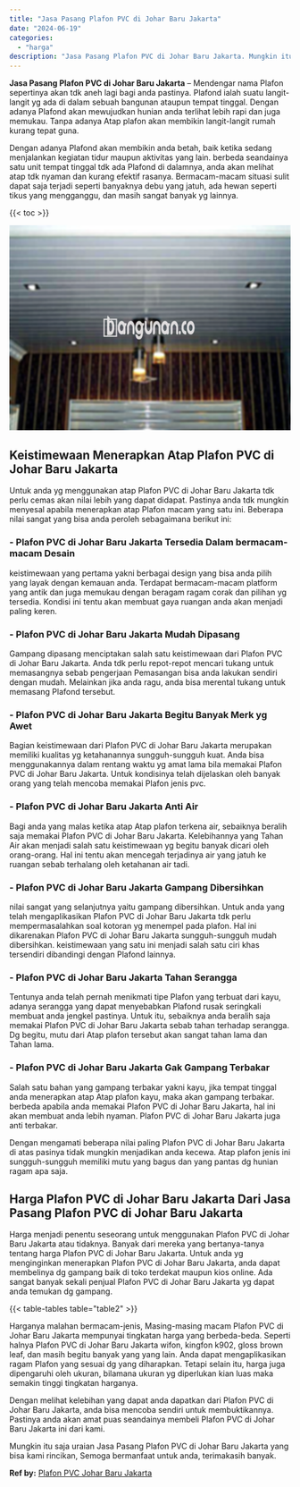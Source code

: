 ```yaml
---
title: "Jasa Pasang Plafon PVC di Johar Baru Jakarta"
date: "2024-06-19"
categories: 
  - "harga"
description: "Jasa Pasang Plafon PVC di Johar Baru Jakarta. Mungkin itu saja uraian Jasa Pasang Plafon PVC di Johar Baru Jakarta yang bisa kami rincikan, Semoga bermanfaat..."
---
```


**Jasa Pasang Plafon PVC di Johar Baru Jakarta** – Mendengar nama Plafon sepertinya akan tdk aneh lagi bagi anda pastinya. Plafond ialah suatu langit-langit yg ada di dalam sebuah bangunan ataupun tempat tinggal. Dengan adanya Plafond akan mewujudkan hunian anda terlihat lebih rapi dan juga memukau. Tanpa adanya Atap plafon akan membikin langit-langit rumah kurang tepat guna.

Dengan adanya Plafond akan membikin anda betah, baik ketika sedang menjalankan kegiatan tidur maupun aktivitas yang lain. berbeda seandainya satu unit tempat tinggal tdk ada Plafond di dalamnya, anda akan melihat atap tdk nyaman dan kurang efektif rasanya. Bermacam-macam situasi sulit dapat saja terjadi seperti banyaknya debu yang jatuh, ada hewan seperti tikus yang mengganggu, dan masih sangat banyak yg lainnya.

{{< toc >}}

![Jasa Pasang Plafon PVC di Johar Baru Jakarta](/images/flafond-pvc-murah15.png)

## Keistimewaan Menerapkan Atap Plafon PVC di Johar Baru Jakarta

Untuk anda yg menggunakan atap Plafon PVC di Johar Baru Jakarta tdk perlu cemas akan nilai lebih yang dapat didapat. Pastinya anda tdk mungkin menyesal apabila menerapkan atap Plafon macam yang satu ini. Beberapa nilai sangat yang bisa anda peroleh sebagaimana berikut ini:

### \- Plafon PVC di Johar Baru Jakarta Tersedia Dalam bermacam-macam Desain

keistimewaan yang pertama yakni berbagai design yang bisa anda pilih yang layak dengan kemauan anda. Terdapat bermacam-macam platform yang antik dan juga memukau dengan beragam ragam corak dan pilihan yg tersedia. Kondisi ini tentu akan membuat gaya ruangan anda akan menjadi paling keren.

### \- Plafon PVC di Johar Baru Jakarta Mudah Dipasang

Gampang dipasang menciptakan salah satu keistimewaan dari Plafon PVC di Johar Baru Jakarta. Anda tdk perlu repot-repot mencari tukang untuk memasangnya sebab pengerjaan Pemasangan bisa anda lakukan sendiri dengan mudah. Melainkan jika anda ragu, anda bisa merental tukang untuk memasang Plafond tersebut.

### \- Plafon PVC di Johar Baru Jakarta Begitu Banyak Merk yg Awet

Bagian keistimewaan dari Plafon PVC di Johar Baru Jakarta merupakan memiliki kualitas yg ketahanannya sungguh-sungguh kuat. Anda bisa menggunakannya dalam rentang waktu yg amat lama bila memakai Plafon PVC di Johar Baru Jakarta. Untuk kondisinya telah dijelaskan oleh banyak orang yang telah mencoba memakai Plafon jenis pvc.

### \- Plafon PVC di Johar Baru Jakarta Anti Air

Bagi anda yang malas ketika atap Atap plafon terkena air, sebaiknya beralih saja memakai Plafon PVC di Johar Baru Jakarta. Kelebihannya yang Tahan Air akan menjadi salah satu keistimewaan yg begitu banyak dicari oleh orang-orang. Hal ini tentu akan mencegah terjadinya air yang jatuh ke ruangan sebab terhalang oleh ketahanan air tadi.

### \- Plafon PVC di Johar Baru Jakarta Gampang Dibersihkan

nilai sangat yang selanjutnya yaitu gampang dibersihkan. Untuk anda yang telah mengaplikasikan Plafon PVC di Johar Baru Jakarta tdk perlu mempermasalahkan soal kotoran yg menempel pada plafon. Hal ini dikarenakan Plafon PVC di Johar Baru Jakarta sungguh-sungguh mudah dibersihkan. keistimewaan yang satu ini menjadi salah satu ciri khas tersendiri dibandingi dengan Plafond lainnya.

### \- Plafon PVC di Johar Baru Jakarta Tahan Serangga

Tentunya anda telah pernah menikmati tipe Plafon yang terbuat dari kayu, adanya serangga yang dapat menyebabkan Plafond rusak seringkali membuat anda jengkel pastinya. Untuk itu, sebaiknya anda beralih saja memakai Plafon PVC di Johar Baru Jakarta sebab tahan terhadap serangga. Dg begitu, mutu dari Atap plafon tersebut akan sangat tahan lama dan Tahan lama.

### \- Plafon PVC di Johar Baru Jakarta Gak Gampang Terbakar

Salah satu bahan yang gampang terbakar yakni kayu, jika tempat tinggal anda menerapkan atap Atap plafon kayu, maka akan gampang terbakar. berbeda apabila anda memakai Plafon PVC di Johar Baru Jakarta, hal ini akan membuat anda lebih nyaman. Plafon PVC di Johar Baru Jakarta juga anti terbakar.

Dengan mengamati beberapa nilai paling Plafon PVC di Johar Baru Jakarta di atas pasinya tidak mungkin menjadikan anda kecewa. Atap plafon jenis ini sungguh-sungguh memiliki mutu yang bagus dan yang pantas dg hunian ragam apa saja.

## Harga Plafon PVC di Johar Baru Jakarta Dari Jasa Pasang Plafon PVC di Johar Baru Jakarta

Harga menjadi penentu seseorang untuk menggunakan Plafon PVC di Johar Baru Jakarta atau tidaknya. Banyak dari mereka yang bertanya-tanya tentang harga Plafon PVC di Johar Baru Jakarta. Untuk anda yg menginginkan menerapkan Plafon PVC di Johar Baru Jakarta, anda dapat membelinya dg gampang baik di toko terdekat maupun kios online. Ada sangat banyak sekali penjual Plafon PVC di Johar Baru Jakarta yg dapat anda temukan dg gampang.

{{< table-tables table="table2" >}}

Harganya malahan bermacam-jenis, Masing-masing macam Plafon PVC di Johar Baru Jakarta mempunyai tingkatan harga yang berbeda-beda. Seperti halnya Plafon PVC di Johar Baru Jakarta wifon, kingfon k902, gloss brown leaf, dan masih begitu banyak yang yang lain. Anda dapat mengaplikasikan ragam Plafon yang sesuai dg yang diharapkan. Tetapi selain itu, harga juga dipengaruhi oleh ukuran, bilamana ukuran yg diperlukan kian luas maka semakin tinggi tingkatan harganya.

Dengan melihat kelebihan yang dapat anda dapatkan dari Plafon PVC di Johar Baru Jakarta, anda bisa mencoba sendiri untuk membuktikannya. Pastinya anda akan amat puas seandainya membeli Plafon PVC di Johar Baru Jakarta ini dari kami.

Mungkin itu saja uraian Jasa Pasang Plafon PVC di Johar Baru Jakarta yang bisa kami rincikan, Semoga bermanfaat untuk anda, terimakasih banyak.

**Ref by:** [Plafon PVC Johar Baru Jakarta](https://id.wikipedia.org/wiki/Plafon)
